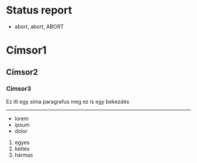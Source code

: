 # Status report

- abort, abort, ABORT

# Címsor1
## Címsor2
### Címsor3

Ez itt egy sima paragrafus
meg ez is egy bekezdés

---

- lorem
- ipsum
- dolor

1. egyes
2. kettes
3. hármas
